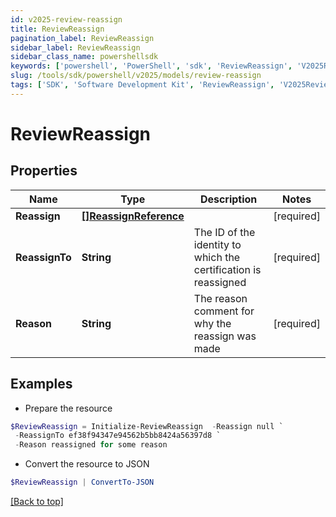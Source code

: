 ```yaml
---
id: v2025-review-reassign
title: ReviewReassign
pagination_label: ReviewReassign
sidebar_label: ReviewReassign
sidebar_class_name: powershellsdk
keywords: ['powershell', 'PowerShell', 'sdk', 'ReviewReassign', 'V2025ReviewReassign'] 
slug: /tools/sdk/powershell/v2025/models/review-reassign
tags: ['SDK', 'Software Development Kit', 'ReviewReassign', 'V2025ReviewReassign']
---
```



# ReviewReassign

## Properties

Name | Type | Description | Notes
------------ | ------------- | ------------- | -------------
**Reassign** | [**[]ReassignReference**](reassign-reference) |  | [required]
**ReassignTo** | **String** | The ID of the identity to which the certification is reassigned | [required]
**Reason** | **String** | The reason comment for why the reassign was made | [required]

## Examples

- Prepare the resource
```powershell
$ReviewReassign = Initialize-ReviewReassign  -Reassign null `
 -ReassignTo ef38f94347e94562b5bb8424a56397d8 `
 -Reason reassigned for some reason
```

- Convert the resource to JSON
```powershell
$ReviewReassign | ConvertTo-JSON
```


[[Back to top]](#) 

